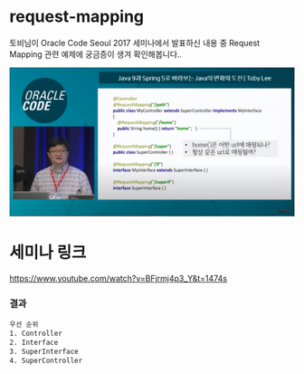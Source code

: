 # request-mapping
토비님이 Oracle Code Seoul 2017 세미나에서 발표하신 내용 중 Request Mapping 관련 예제에 궁금증이 생겨 확인해봅니다..

![img_1.png](img_1.png)

# 세미나 링크
https://www.youtube.com/watch?v=BFjrmj4p3_Y&t=1474s

### 결과
```
우선 순위
1. Controller
2. Interface
3. SuperInterface
4. SuperController
```